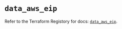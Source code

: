 # `data_aws_eip`

Refer to the Terraform Registory for docs: [`data_aws_eip`](https://registry.terraform.io/providers/hashicorp/aws/5.13.1/docs/data-sources/eip).
